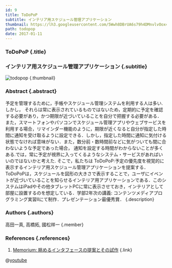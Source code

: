 ```yaml
---
id: 9
title: ToDoPoP
subtitle: インテリア用スケジュール管理アプリケーション
thumbnail: https://lh3.googleusercontent.com/5Wwh8DBrUA6s79h4DMnvlvOox4iAxQqLnDX-IY3F3agR9snA4Gg62XY6A169w9oPq5yDs24mrGyOPRl-ZeBTi-fp6RsExR4rxkYpI54RnxYVkXHjup7x_kg4XnxjrEHpMIJCFFEMNjoZhdiE9y0dIXBxXsqyRQ4Y8Qe1kRrNOK9w1OTiFGaxH1IysxJsry0MmyqOjlWABUWA7NJwSOGUIYwlwCeQJlFlbNNeMb63xn3hDy__z1UBjzEPNNUfrNUIvW1R0BhBhMG3ncx_UHgOfzJoSluN_Hkijahv9JPEiyWhfo5VL1jJXaGclMyDmSPDZm2fh0X1tV3b_N3ofoYNtcd8Er7Wt4LsKTHvYbjyy6ymh5cRQpSNQbgNSZdT9FPGPKPA0BYbKUodfNdOGV4lE-Q7IuYWbzIbLNyPYfs_HPT2dXkemPjJApQs-R5A9m57Jvkes8mVz-tVmAPersrVtPyWqa7B1cN-J6hcuVs5J-RjsxWZz7EYvTM_Uxn6YpSEE-jaLHPmceP97yzM_4D8VWhwt2Ov-uuAsXWcKfc3oiPUHBdKjge2UeVWJF51UhCoWcpPfYs1jCMveF3R2seUdePwt0L0E1ha22CWt9gY=w718-h404-rw
path: todopop
date: 2017-01-11
---
```


### ToDoPoP {.title}

### インテリア用スケジュール管理アプリケーション {.subtitle}

![todopop](https://lh3.googleusercontent.com/2puCxadrQN6kX7w8zIW72ZY78-_E1p77hth5qO0OgtTHfjZjnbVTeB5AojVIGjK_wbncUVP_6Yx-Uli7gWdA_lkc1cGI_tj5VmTjCn3P8kaS5E0cIP6y8fvFYKqY801zZgkXQvMKjEcRxUkFXmaIFsvLmFafsKmxzbe2hQFl-6LxkHHJbKCitD0G5huqcriNDETU_1lrvxIRcbEjb57V7hHqwqC_X-tx4Co7Fpt5Qm0d1HRwQhSXoHaqqHvhyeznnadUbse1T292bJcE8GFFS95vGv05oQ4r-C3_KePeGXsKJ9JBiY-17ZuWtEV5v1cZqAuqOhDSpEypNMBjxva9l452VT7hSw8RUr6TL7u1DTW7xP3S6PEXJbTk0wLmzG8DSplUFx8Y0YziEMisQv5d12MTOXUoeStPy9h8TFORoyJ_FyhBgunrHvf0CxRUOb-Eo0YPWcYf8XXIp7jS-m0YVxW5mfp_y-iJnoGuXWln8ydOvMqFtgTEdoRTrBfqpTy9nhksM-MG_5W8whANLZxZuzFVZ4oQxyIw7GfZpnOCNVNr7FDwnyNqoaDS5pI6kMg0PQqvA-hMya0Hnsjk4CqMFpdgkB6LxqDhvSohXAfO=w718-h404-rw "todopop") {.thumbnail}

### Abstract {.abstract}

予定を管理するために，手帳やスケジュール管理システムを利用する人は多い.しかし， それらは常に表示されているものではないため，定期的に予定を確認する必要があり，かつ期限が近づいていることを自分で把握する必要がある．
また，スマートフォンやパソコンでスケジュール管理アプリやウェブサービスを利用する場合，リマインダー機能のように，期限が近くなると自分が指定した時間に通知を受け取るように設定できる．しかし，指定した時間に通知に気付ける状態でなければ意味がない．また，数分前・数時間前などに気がついても間に合わないような予定であった場合， 通知を設定する時間がわからないことが多くある.では，常に予定が視界に入ってくるようなシステム・サービスがあればいいのではないかと考えた.
そこで，私たちは ToDoPoP:予定の優先度を視覚的に表示するインテリア用スケジュール管理アプリケーションを提案する．ToDoPoPは，スケジュールを図形の大きさで表示することで，ユーザにイベントが近づいていることを知らせるインテリア用アプリケーションである．このシステムはiPadやその他タブレットPCに常に表示させておき，インテリアとして部屋に設置するのを想定している．学部2年次の講義: コンテンツメディアプログラミング実習IIにて制作．プレゼンテーション最優秀賞． {.description}

### Authors {.authors}

高田一真, 高橋拓, 國松祥一 {.member}

### References {.references}

1. [Memorium: 眺めるインタフェースの提案とその試作](http://www.persistent.org/memorium.html) {.link}

@[youtube](ypdfsInxk-s)